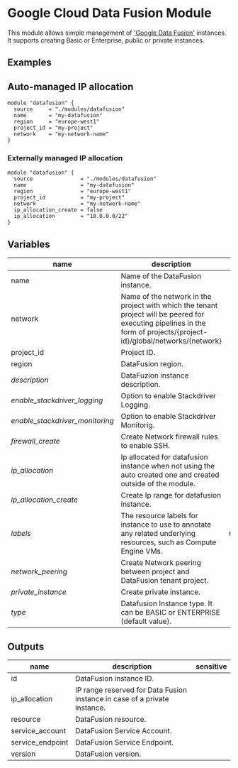 # Google Cloud Data Fusion Module

This module allows simple management of ['Google Data Fusion'](https://cloud.google.com/data-fusion) instances. It supports creating Basic or Enterprise, public or private instances. 

## Examples

## Auto-managed IP allocation

```hcl
module "datafusion" {
  source     = "./modules/datafusion"
  name       = "my-datafusion"
  region     = "europe-west1"
  project_id = "my-project"
  network    = "my-network-name"
}
```

### Externally managed IP allocation

```hcl
module "datafusion" {
  source               = "./modules/datafusion"
  name                 = "my-datafusion"
  region               = "europe-west1"
  project_id           = "my-project"
  network              = "my-network-name"
  ip_allocation_create = false
  ip_allocation        = "10.0.0.0/22"
}
```

<!-- BEGIN TFDOC -->
## Variables

| name | description | type | required | default |
|---|---|:---: |:---:|:---:|
| name | Name of the DataFusion instance. | <code title="">string</code> | ✓ |  |
| network | Name of the network in the project with which the tenant project will be peered for executing pipelines in the form of projects/{project-id}/global/networks/{network} | <code title="">string</code> | ✓ |  |
| project_id | Project ID. | <code title="">string</code> | ✓ |  |
| region | DataFusion region. | <code title="">string</code> | ✓ |  |
| *description* | DataFuzion instance description. | <code title="">string</code> |  | <code title="">Terraform managed.</code> |
| *enable_stackdriver_logging* | Option to enable Stackdriver Logging. | <code title="">bool</code> |  | <code title="">false</code> |
| *enable_stackdriver_monitoring* | Option to enable Stackdriver Monitorig. | <code title="">bool</code> |  | <code title="">false</code> |
| *firewall_create* | Create Network firewall rules to enable SSH. | <code title="">bool</code> |  | <code title="">true</code> |
| *ip_allocation* | Ip allocated for datafusion instance when not using the auto created one and created outside of the module. | <code title="">string</code> |  | <code title="">null</code> |
| *ip_allocation_create* | Create Ip range for datafusion instance. | <code title="">bool</code> |  | <code title="">true</code> |
| *labels* | The resource labels for instance to use to annotate any related underlying resources, such as Compute Engine VMs. | <code title="map&#40;string&#41;">map(string)</code> |  | <code title="">{}</code> |
| *network_peering* | Create Network peering between project and DataFusion tenant project. | <code title="">bool</code> |  | <code title="">true</code> |
| *private_instance* | Create private instance. | <code title="">bool</code> |  | <code title="">true</code> |
| *type* | Datafusion Instance type. It can be BASIC or ENTERPRISE (default value). | <code title="">string</code> |  | <code title="">ENTERPRISE</code> |

## Outputs

| name | description | sensitive |
|---|---|:---:|
| id | DataFusion instance ID. |  |
| ip_allocation | IP range reserved for Data Fusion instance in case of a private instance. |  |
| resource | DataFusion resource. |  |
| service_account | DataFusion Service Account. |  |
| service_endpoint | DataFusion Service Endpoint. |  |
| version | DataFusion version. |  |
<!-- END TFDOC -->
